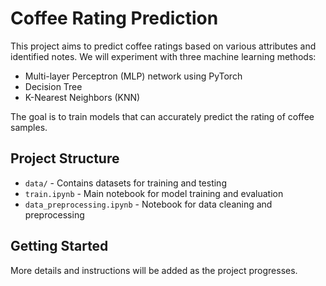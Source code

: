 # Coffee Rating Prediction

This project aims to predict coffee ratings based on various attributes and identified notes. We will experiment with three machine learning methods:

- Multi-layer Perceptron (MLP) network using PyTorch
- Decision Tree
- K-Nearest Neighbors (KNN)

The goal is to train models that can accurately predict the rating of coffee samples.

## Project Structure

- `data/` - Contains datasets for training and testing
- `train.ipynb` - Main notebook for model training and evaluation
- `data_preprocessing.ipynb` - Notebook for data cleaning and preprocessing

## Getting Started

More details and instructions will be added as the project progresses.
